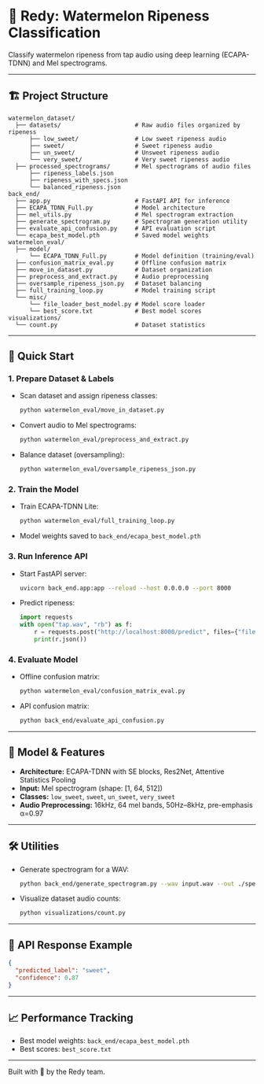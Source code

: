 # 🍉 Redy: Watermelon Ripeness Classification

Classify watermelon ripeness from tap audio using deep learning (ECAPA-TDNN) and Mel spectrograms.

---

## 🏗️ Project Structure

```
watermelon_dataset/
  ├── datasets/                     # Raw audio files organized by ripeness
      ├── low_sweet/                # Low sweet ripeness audio
      ├── sweet/                    # Sweet ripeness audio
      ├── un_sweet/                 # Unsweet ripeness audio
      └── very_sweet/               # Very sweet ripeness audio
  ├── processed_spectrograms/       # Mel spectrograms of audio files 
      ├── ripeness_labels.json
      ├── ripeness_with_specs.json
      └── balanced_ripeness.json
back_end/
  ├── app.py                        # FastAPI API for inference
  ├── ECAPA_TDNN_Full.py            # Model architecture
  ├── mel_utils.py                  # Mel spectrogram extraction
  ├── generate_spectrogram.py       # Spectrogram generation utility
  ├── evaluate_api_confusion.py     # API evaluation script
  └── ecapa_best_model.pth          # Saved model weights
watermelon_eval/
  ├── model/
      └── ECAPA_TDNN_Full.py        # Model definition (training/eval)
  ├── confusion_matrix_eval.py      # Offline confusion matrix
  ├── move_in_dataset.py            # Dataset organization
  ├── preprocess_and_extract.py     # Audio preprocessing
  ├── oversample_ripeness_json.py   # Dataset balancing
  ├── full_training_loop.py         # Model training script
  └── misc/
      └── file_loader_best_model.py # Model score loader
      └── best_score.txt            # Best model scores
visualizations/
  └── count.py                      # Dataset statistics
```

---

## 🚀 Quick Start

### 1. Prepare Dataset & Labels

- Scan dataset and assign ripeness classes:
  ```bash
  python watermelon_eval/move_in_dataset.py
  ```
- Convert audio to Mel spectrograms:
  ```bash
  python watermelon_eval/preprocess_and_extract.py
  ```
- Balance dataset (oversampling):
  ```bash
  python watermelon_eval/oversample_ripeness_json.py
  ```

### 2. Train the Model

- Train ECAPA-TDNN Lite:
  ```bash
  python watermelon_eval/full_training_loop.py
  ```
- Model weights saved to `back_end/ecapa_best_model.pth`

### 3. Run Inference API

- Start FastAPI server:
  ```bash
  uvicorn back_end.app:app --reload --host 0.0.0.0 --port 8000
  ```
- Predict ripeness:
  ```python
  import requests
  with open("tap.wav", "rb") as f:
      r = requests.post("http://localhost:8000/predict", files={"file": f})
      print(r.json())
  ```

### 4. Evaluate Model

- Offline confusion matrix:
  ```bash
  python watermelon_eval/confusion_matrix_eval.py
  ```
- API confusion matrix:
  ```bash
  python back_end/evaluate_api_confusion.py
  ```

---

## 🧠 Model & Features

- **Architecture:** ECAPA-TDNN with SE blocks, Res2Net, Attentive Statistics Pooling
- **Input:** Mel spectrogram (shape: [1, 64, 512])
- **Classes:** `low_sweet`, `sweet`, `un_sweet`, `very_sweet`
- **Audio Preprocessing:** 16kHz, 64 mel bands, 50Hz–8kHz, pre-emphasis α=0.97

---

## 🛠️ Utilities

- Generate spectrogram for a WAV:
  ```bash
  python back_end/generate_spectrogram.py --wav input.wav --out ./specs
  ```

- Visualize dataset audio counts:
  ```bash
  python visualizations/count.py
  ```

---

## 📄 API Response Example

```json
{
  "predicted_label": "sweet",
  "confidence": 0.87
}
```

---

## 📈 Performance Tracking

- Best model weights: `back_end/ecapa_best_model.pth`
- Best scores: `best_score.txt`

---

Built with 🍉 by the Redy team.
